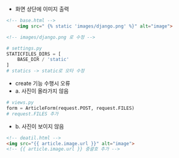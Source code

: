 - 화면 상단에 이미지 출력
```html
<!-- base.html -->
    <img src=" {% static 'images/django.png' %}" alt="image">

<!-- images/django.png 로 수정 -->
```
```py
# settings.py
STATICFILES_DIRS = [
    BASE_DIR / 'static'
]
# statics -> static로 오타 수정
```
- create 기능 수행시 오류
- a. 사진이 올라가지 않음
```py
# views.py
form = ArticleForm(request.POST, request.FILES)
# request.FILES 추가
```

- b. 사진이 보이지 않음
```html
<!-- deatil.html -->
<img src="{{ article.image.url }}" alt="image">
<!-- {{ article.image.url }} 중괄호 추가 -->
```
